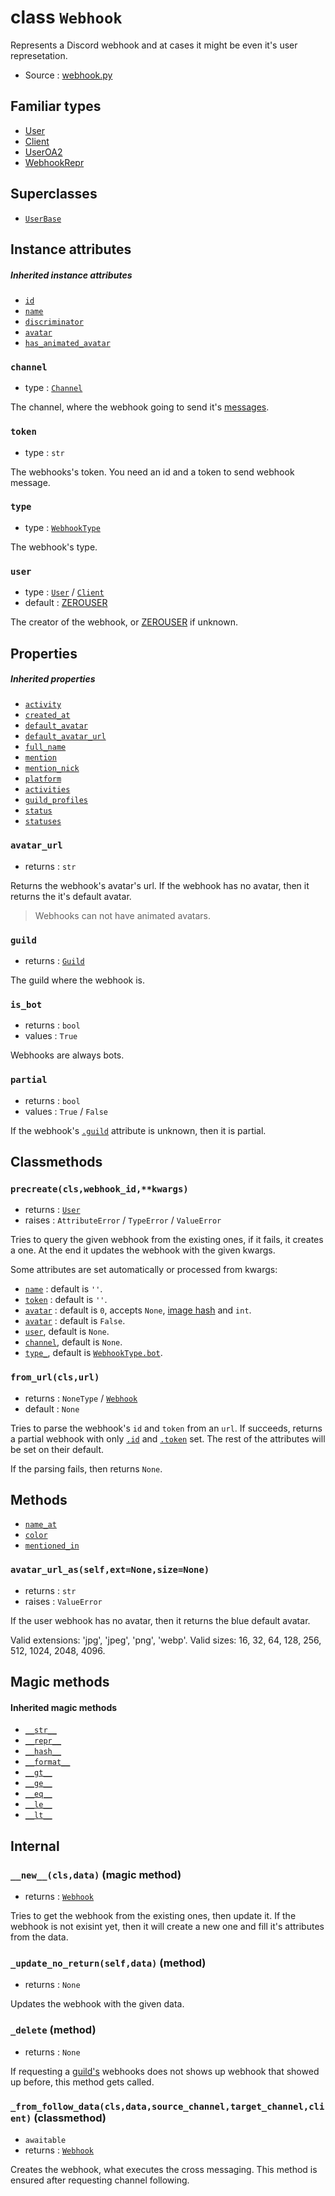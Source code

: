 # class `Webhook`

Represents a Discord webhook and at cases it might be even it's user
represetation.

- Source : [webhook.py](https://github.com/HuyaneMatsu/hata/blob/master/hata/webhook.py)

## Familiar types

- [User](User.md)
- [Client](Client.md)
- [UserOA2](UserOA2.md)
- [WebhookRepr](WebhookRepr.md)

## Superclasses

- [`UserBase`](UserBase.md)

## Instance attributes

##### Inherited instance attributes

- [`id`](UserBase.md#id)
- [`name`](UserBase.md#name)
- [`discriminator`](UserBase.md#discriminator)
- [`avatar`](UserBase.md#avatar)
- [`has_animated_avatar`](UserBase.md#has_animated_avatar)

### `channel`

- type : [`Channel`](CHANNEL_TYPES.md)

The channel, where the webhook going to send it's [messages](Message.md).

### `token`

- type : `str`

The webhooks's token. You need an id and a token to send webhook message.

### `type`

- type : [`WebhookType`](WebhookType.md)

The webhook's type.

### `user`

- type : [`User`](User.md) / [`Client`](Client.md)
- default : [ZEROUSER](ZEROUSER.md)

The creator of the webhook, or [ZEROUSER](ZEROUSER.md) if unknown.

## Properties

##### Inherited properties

- [`activity`](UserBase.md#activity)
- [`created_at`](UserBase.md#created_at)
- [`default_avatar`](UserBase.md#default_avatar)
- [`default_avatar_url`](UserBase.md#default_avatar_url)
- [`full_name`](UserBase.md#full_name)
- [`mention`](UserBase.md#mention)
- [`mention_nick`](UserBase.md#mention_nick)
- [`platform`](UserBase.md#platform)
- [`activities`](UserBase.md#activities)
- [`guild_profiles`](UserBase.md#guild_profiles)
- [`status`](UserBase.md#status)
- [`statuses`](UserBase.md#statuses)

### `avatar_url`

- returns : `str`

Returns the webhook's avatar's url. If the webhook has no avatar, then it
returns the it's default avatar.

> Webhooks can not have animated avatars.

### `guild`

- returns : [`Guild`](Guild.md)

The guild where the webhook is.

### `is_bot`

- returns : `bool`
- values : `True`

Webhooks are always bots.

### `partial`

- returns : `bool`
- values : `True` / `False`

If the webhook's [`.guild`](#guild) attribute is unknown, then it is partial.

## Classmethods

### `precreate(cls,webhook_id,**kwargs)`

- returns : [`User`](User.md)
- raises : `AttributeError` / `TypeError` / `ValueError`

Tries to query the given webhook from the existing ones, if it fails, it creates
a one. At the end it updates the webhook with the given kwargs.

Some attributes are set automatically or processed from kwargs:
- [`name`](#inherited-instance-attributes) : default is `''`.
- [`token`](#token) : default is `''`.
- [`avatar`](#inherited-instance-attributes) : default is `0`, accepts `None`,
[image hash](https://github.com/discordapp/discord-api-docs/blob/master/docs/Reference.md#cdn-endpoints)
and `int`.
- [`avatar`](#inherited-instance-attributes) : default is `False`.
- [`user`](#user), default is `None`.
- [`channel`](#channel), default is `None`.
- [`type_`](#type), default is
[`WebhookType.bot`](WebhookType.md#predefined-class-attributes).

### `from_url(cls,url)`

- returns : `NoneType` / [`Webhook`](Webhook.md)
- default : `None`

Tries to parse the webhook's `id` and `token` from an `url`. If succeeds,
returns a partial webhook with only [`.id`](#inherited-instance-attributes)
and [`.token`](#token) set. The rest of the attributes will be set on
their default.

If the parsing fails, then returns `None`.

## Methods

- [`name_at`](UserBase.md#name_atselfguild)
- [`color`](UserBase.md#colorselfguild)
- [`mentioned_in`](UserBase.md#mentioned_inselfmessage)

### `avatar_url_as(self,ext=None,size=None)`

- returns : `str`
- raises : `ValueError`

If the user webhook has no avatar, then it returns the blue default avatar.

Valid extensions: 'jpg', 'jpeg', 'png', 'webp'.
Valid sizes: 16, 32, 64, 128, 256, 512, 1024, 2048, 4096.

## Magic methods

#### Inherited magic methods

- [`__str__`](UserBase.md#__str__self)
- [`__repr__`](UserBase.md#__repr__self)
- [`__hash__`](UserBase.md#__hash__self)
- [`__format__`](UserBase.md#__format__selfcode)
- [`__gt__`](UserBase.md#__gt__-__ge__-__eq__-__ne__-__le__-__lt__)
- [`__ge__`](UserBase.md#__gt__-__ge__-__eq__-__ne__-__le__-__lt__)
- [`__eq__`](UserBase.md#__gt__-__ge__-__eq__-__ne__-__le__-__lt__)
- [`__le__`](UserBase.md#__gt__-__ge__-__eq__-__ne__-__le__-__lt__)
- [`__lt__`](UserBase.md#__gt__-__ge__-__eq__-__ne__-__le__-__lt__)

## Internal

### `__new__(cls,data)` (magic method)

- returns : [`Webhook`](Webhook.md)

Tries to get the webhook from the existing ones, then update it. If the webhook
is not exisint yet, then it will create a new one and fill it's attributes from
the data.

### `_update_no_return(self,data)` (method)

- returns : `None`

Updates the webhook with the given data.

### `_delete` (method)

- returns : `None`

If requesting a [guild's](Guild.md) webhooks does not shows up webhook that
showed up before, this method gets called.

### `_from_follow_data(cls,data,source_channel,target_channel,client)` (classmethod)

- `awaitable`
- returns : [`Webhook`](Webhook.md)

Creates the webhook, what executes the cross messaging. This method is ensured
after requesting channel following.
